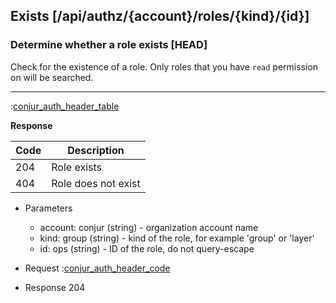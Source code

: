 ## Exists [/api/authz/{account}/roles/{kind}/{id}]

### Determine whether a role exists [HEAD]

Check for the existence of a role.
Only roles that you have `read` permission on will be searched.

---

:[conjur_auth_header_table](partials/conjur_auth_header_table.md)


**Response**

|Code|Description|
|----|-----------|
|204|Role exists|
|404|Role does not exist|

+ Parameters
    + account: conjur (string) - organization account name
    + kind: group (string) - kind of the role, for example 'group' or 'layer'
    + id: ops (string) - ID of the role, do not query-escape

+ Request
    :[conjur_auth_header_code](partials/conjur_auth_header_code.md)

+ Response 204
